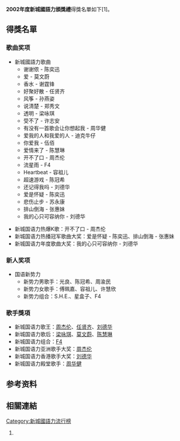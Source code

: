 **2002年度新城國語力頒獎禮**得獎名單如下\[1\]。

## 得獎名單

### 歌曲奖项

  - 新城國語力歌曲
      - 谢谢侬 - 陈奕迅
      - 爱 - 莫文蔚
      - 香水 - 谢霆锋
      - 好聚好散 - 任贤齐
      - 风筝 - 孙燕姿
      - 说清楚 - 郑秀文
      - 透明 - 梁咏琪
      - 受不了 - 许志安
      - 有没有一首歌会让你想起我 - 周华健
      - 爱我的人和我爱的人 - 迪克牛仔
      - 你爱我 - 伍佰
      - 爱情来了 - 陈慧琳
      - 开不了口 - 周杰伦
      - 流星雨 - F4
      - Heartbeat - 容祖儿
      - 超速游戏 - 陈冠希
      - 还记得我吗 - 刘德华
      - 爱是怀疑 - 陈奕迅
      - 悲伤止步 - 苏永康
      - 排山倒海 - 张惠妹
      - 我的心只可容纳你 - 刘德华

<!-- end list -->

  - 新城国语力热爆K歌：开不了口 - 周杰伦
  - 新城国语力热播冠军歌曲大奖：爱是怀疑 - 陈奕迅、排山倒海 - 张惠妹
  - 新城国语力年度歌曲大奖：我的心只可容纳你 - 刘德华

### 新人奖项

  - 国语新势力
      - 新势力男歌手：光良、陈冠希、周渝民
      - 新势力女歌手：傅珮嘉、容祖儿、许慧欣
      - 新势力组合：S.H.E.、星盒子、F4

### 歌手獎項

  - 新城国语力歌王：[周杰伦](https://zh.wikipedia.org/wiki/周杰伦 "wikilink")、[任贤齐](https://zh.wikipedia.org/wiki/任贤齐 "wikilink")、[刘德华](https://zh.wikipedia.org/wiki/刘德华 "wikilink")
  - 新城国语力歌后：[梁咏琪](https://zh.wikipedia.org/wiki/梁咏琪 "wikilink")、[莫文蔚](../Page/莫文蔚.md "wikilink")、[陈慧琳](https://zh.wikipedia.org/wiki/陈慧琳 "wikilink")
  - 新城国语力组合：[F4](https://zh.wikipedia.org/wiki/F4 "wikilink")
  - 新城国语力亚洲歌手大奖：[周杰伦](https://zh.wikipedia.org/wiki/周杰伦 "wikilink")
  - 新城国语力香港歌手大奖：[刘德华](https://zh.wikipedia.org/wiki/刘德华 "wikilink")
  - 新城国语力殿堂歌手：[周华健](../Page/周华健.md "wikilink")

## 参考资料

## 相關連結

[Category:新城國語力流行榜](https://zh.wikipedia.org/wiki/Category:新城國語力流行榜 "wikilink")

1.